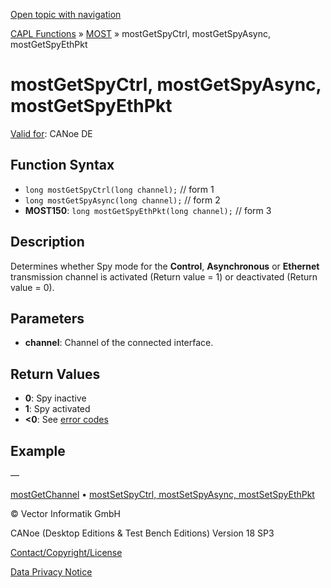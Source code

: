 [Open topic with navigation](../../../../../CANoeDEFamily.htm#Topics/CAPLFunctions/MOST/Functions/CAPLfunctionMOSTGetSpyCtrl.md)

[CAPL Functions](../../CAPLfunctions.md) » [MOST](../CAPLfunctionsMOSTOverview.md) » mostGetSpyCtrl, mostGetSpyAsync, mostGetSpyEthPkt

# mostGetSpyCtrl, mostGetSpyAsync, mostGetSpyEthPkt

[Valid for](../../../Shared/FeatureAvailability.md): CANoe DE

## Function Syntax

- `long mostGetSpyCtrl(long channel);` // form 1
- `long mostGetSpyAsync(long channel);` // form 2
- **MOST150**: `long mostGetSpyEthPkt(long channel);` // form 3

## Description

Determines whether Spy mode for the **Control**, **Asynchronous** or **Ethernet** transmission channel is activated (Return value = 1) or deactivated (Return value = 0).

## Parameters

- **channel**: Channel of the connected interface.

## Return Values

- **0**: Spy inactive
- **1**: Spy activated
- **<0**: See [error codes](../CAPLfunctionsMOSTErrorCodes.md)

## Example

—

[mostGetChannel](CAPLfunctionMOSTGetChannel.md) • [mostSetSpyCtrl, mostSetSpyAsync, mostSetSpyEthPkt](CAPLfunctionMOSTSetSpyCtrl.md)

© Vector Informatik GmbH

CANoe (Desktop Editions & Test Bench Editions) Version 18 SP3

[Contact/Copyright/License](../../../Shared/ContactCopyrightLicense.md)

[Data Privacy Notice](https://www.vector.com/int/en/company/get-info/privacy-policy/)

